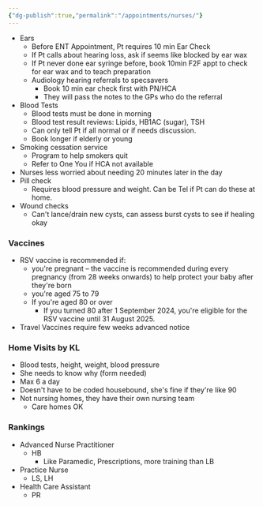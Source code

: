 ```yaml
---
{"dg-publish":true,"permalink":"/appointments/nurses/"}
---
```


- Ears
	- Before ENT Appointment, Pt requires 10 min Ear Check
	- If Pt calls about hearing loss, ask if seems like blocked by ear wax
	- If Pt never done ear syringe before, book 10min F2F appt to check for ear wax and to teach preparation
	- Audiology hearing referrals to specsavers
		- Book 10 min ear check first with PN/HCA
		- They will pass the notes to the GPs who do the referral
- Blood Tests
	- Blood tests must be done in morning
	- Blood test result reviews: Lipids, HB1AC (sugar), TSH
	- Can only tell Pt if all normal or if needs discussion.
	- Book longer if elderly or young
- Smoking cessation service
	- Program to help smokers quit
	- Refer to One You if HCA not available
- Nurses less worried about needing 20 minutes later in the day 
- Pill check
	- Requires blood pressure and weight. Can be Tel if Pt can do these at home.
- Wound checks
	- Can't lance/drain new cysts, can assess burst cysts to see if healing okay
### Vaccines
- RSV vaccine is recommended if:
	- you're pregnant – the vaccine is recommended during every pregnancy (from 28 weeks onwards) to help protect your baby after they're born
	- you're aged 75 to 79
	- If you're aged 80 or over
		- If you turned 80 after 1 September 2024, you're eligible for the RSV vaccine until 31 August 2025.
- Travel Vaccines require few weeks advanced notice
### Home Visits by KL
- Blood tests, height, weight, blood pressure
- She needs to know why (form needed)
- Max 6 a day
- Doesn't have to be coded housebound, she's fine if they're like 90
- Not nursing homes, they have their own nursing team
	- Care homes OK
### Rankings
- Advanced Nurse Practitioner
	- HB
		- Like Paramedic, Prescriptions, more training than LB
- Practice Nurse
	- LS, LH
- Health Care Assistant
	- PR
